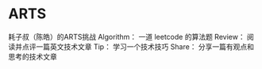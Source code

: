 # ARTS
耗子叔（陈皓）的ARTS挑战
Algorithm：  一道 leetcode 的算法题
Review：     阅读并点评一篇英文技术文章
Tip：        学习一个技术技巧
Share：      分享一篇有观点和思考的技术文章
